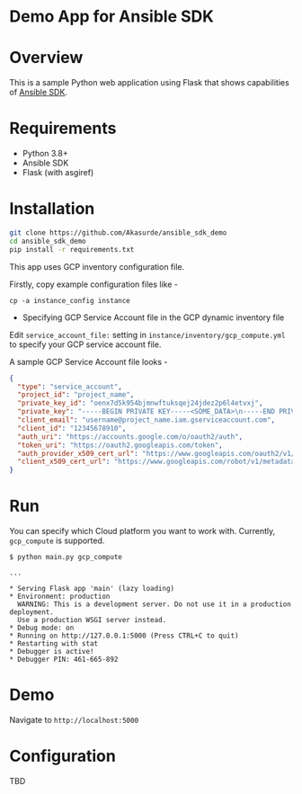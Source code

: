 Demo App for Ansible SDK
========================

# Overview

This is a sample Python web application using Flask that shows capabilities of [Ansible SDK](https://github.com/ansible/ansible-sdk).

# Requirements

- Python 3.8+
- Ansible SDK
- Flask (with asgiref)

# Installation

```bash
git clone https://github.com/Akasurde/ansible_sdk_demo
cd ansible_sdk_demo
pip install -r requirements.txt
```

This app uses GCP inventory configuration file.

Firstly, copy example configuration files like -

```console
cp -a instance_config instance
```

* Specifying GCP Service Account file in the GCP dynamic inventory file

Edit ``service_account_file:`` setting in ``instance/inventory/gcp_compute.yml`` to specify your GCP service account file.

A sample GCP Service Account file looks -

```json
{
  "type": "service_account",
  "project_id": "project_name",
  "private_key_id": "oenx7d5k954bjmnwftuksqej24jdez2p6l4etvxj",
  "private_key": "-----BEGIN PRIVATE KEY-----<SOME_DATA>\n-----END PRIVATE KEY-----\n",
  "client_email": "username@project_name.iam.gserviceaccount.com",
  "client_id": "12345678910",
  "auth_uri": "https://accounts.google.com/o/oauth2/auth",
  "token_uri": "https://oauth2.googleapis.com/token",
  "auth_provider_x509_cert_url": "https://www.googleapis.com/oauth2/v1/certs",
  "client_x509_cert_url": "https://www.googleapis.com/robot/v1/metadata/x509/username%40project_name.iam.gserviceaccount.com"
}
```


# Run

You can specify which Cloud platform you want to work with. Currently, ``gcp_compute`` is supported.

```console
$ python main.py gcp_compute

...

* Serving Flask app 'main' (lazy loading)
* Environment: production
  WARNING: This is a development server. Do not use it in a production deployment.
  Use a production WSGI server instead.
* Debug mode: on
* Running on http://127.0.0.1:5000 (Press CTRL+C to quit)
* Restarting with stat
* Debugger is active!
* Debugger PIN: 461-665-892
```

# Demo

Navigate to `http://localhost:5000` 

# Configuration

TBD
